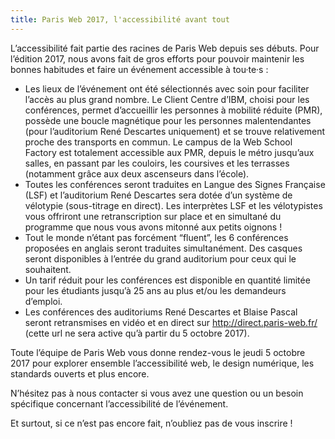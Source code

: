 ```yaml
---
title: Paris Web 2017, l'accessibilité avant tout
---
```


L’accessibilité fait partie des racines de Paris Web depuis ses débuts. Pour l’édition 2017, nous avons fait de gros efforts pour pouvoir maintenir les bonnes habitudes et faire un événement accessible à tou·te·s :

 - Les lieux de l’événement ont été sélectionnés avec soin pour faciliter l’accès au plus grand nombre. Le Client Centre d’IBM, choisi pour les conférences, permet d’accueillir les personnes à mobilité réduite (PMR), possède une boucle magnétique pour les personnes malentendantes (pour l’auditorium René Descartes uniquement) et se trouve relativement proche des transports en commun. Le campus de la Web School Factory est totalement accessible aux PMR, depuis le métro jusqu’aux salles, en passant par les couloirs, les coursives et les terrasses (notamment grâce aux deux ascenseurs dans l’école).
 - Toutes les conférences seront traduites en Langue des Signes Française (LSF) et l’auditorium René Descartes sera dotée d’un système de vélotypie (sous-titrage en direct). Les interprètes LSF et les vélotypistes vous offriront une retranscription sur place et en simultané du programme que nous vous avons mitonné aux petits oignons !
 - Tout le monde n’étant pas forcément “fluent”, les 6 conférences proposées en anglais seront traduites simultanément. Des casques seront disponibles à l’entrée du grand auditorium pour ceux qui le souhaitent.
 - Un tarif réduit pour les conférences est disponible en quantité limitée pour les étudiants jusqu’à 25 ans au plus et/ou les demandeurs d’emploi.
 - Les conférences des auditoriums René Descartes et Blaise Pascal seront retransmises en vidéo et en direct sur http://direct.paris-web.fr/ (cette url ne sera active qu’à partir du 5 octobre 2017).

Toute l’équipe de Paris Web vous donne rendez-vous le jeudi 5 octobre 2017 pour explorer ensemble l’accessibilité web, le design numérique, les standards ouverts et plus encore.

N’hésitez pas à nous contacter si vous avez une question ou un besoin spécifique concernant l’accessibilité de l’événement.

Et surtout, si ce n’est pas encore fait, n’oubliez pas de vous inscrire !
